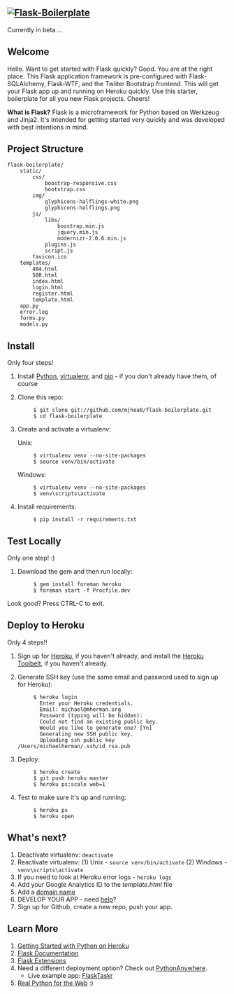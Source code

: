 [![Flask-Boilerplate](http://www.backwardsteps.com/4bJIj81361722486.png)](#readme)
------------------------------------------------------------------------------

Currently in beta ...

Welcome
-------
Hello. Want to get started with Flask quickly? Good. You are at the right place. This Flask application framework is pre-configured with Flask-SQLAlchemy, Flask-WTF, and the Twiiter Bootstrap frontend. This will get your Flask app up and running on Heroku quickly. Use this starter, boilerplate for all you new Flask projects. Cheers!

**What is Flask?** Flask is a microframework for Python based on Werkzeug and Jinja2. It's intended for getting started very quickly and was developed with best intentions in mind.

Project Structure
--------

    flask-boilerplate/
        static/
            css/
                boostrap-responsive.css
                bootstrap.css
            img/
                glyphicons-halflings-white.png
                glyphicons-halflings.png
            js/
                libs/
                    boostrap.min.js
                    jquery.min.js
                    modernizr-2.0.6.min.js
                plugins.js
                script.js
            favicon.ico
        templates/
            404.html
            500.html
            index.html
            login.html
            register.html
            template.html           
        app.py
        error.log
        forms.py
        models.py

Install
------

Only four steps!

1. Install [Python](http://install.python-guide.org/), [virtualenv](http://install.python-guide.org/), and [pip](http://install.python-guide.org/) - if you don't already have them, of course
2. Clone this repo: 

            $ git clone git://github.com/mjhea0/flask-boilerplate.git
            $ cd flask-boilerplate

3. Create and activate a virtualenv:
    
    Unix:

            $ virtualenv venv --no-site-packages
            $ source venv/bin/activate

    Windows:  

            $ virtualenv venv --no-site-packages
            $ venv\scripts\activate
        
4. Install requirements:
        
            $ pip install -r requirements.txt

Test Locally
-----------

Only one step! :)

1. Download the gem and then run locally:

            $ gem install foreman heroku
            $ foreman start -f Procfile.dev

Look good? Press CTRL-C to exit.

Deploy to Heroku
----------------

Only 4 steps!!

1. Sign up for [Heroku](https://api.heroku.com/signup), if you haven't already, and install the [Heroku Toolbelt](https://toolbelt.heroku.com/), if you haven't already.
1. Generate SSH key (use the same email and password used to sign up for Heroku):

            $ heroku login
              Enter your Heroku credentials.
              Email: michael@mherman.org
              Password (typing will be hidden): 
              Could not find an existing public key.
              Would you like to generate one? [Yn]
              Generating new SSH public key.
              Uploading ssh public key /Users/michaelherman/.ssh/id_rsa.pub

1. Deploy:

            $ heroku create
            $ git push heroku master
            $ heroku ps:scale web=1

1. Test to make sure it's up and running:

            $ heroku ps
            $ heroku open
            
What's next?
---------

1. Deactivate virtualenv: `deactivate`
2. Reactivate virtualenv: (1) Unix - `source venv/bin/activate` (2) Windows - `venv\scripts\activate`
3. If you need to look at Heroku error logs - `heroku logs`
4. Add your Google Analytics ID to the *template.html* file
5. Add a [domain name](https://devcenter.heroku.com/articles/custom-domains)
5. DEVELOP YOUR APP - need [help](http://www.youtube.com/playlist?list=PLLjmbh6XPGK5pM1QJ8I1ccdGiCTHa1IC8)?
7. Sign up for Github, create a new repo, push your app.

Learn More
---------

1. [Getting Started with Python on Heroku](https://devcenter.heroku.com/articles/python)
1. [Flask Documentation](http://flask.pocoo.org/docs/)
2. [Flask Extensions](http://flask.pocoo.org/extensions/)
1. Need a different deployment option? Check out [PythonAnywhere](https://www.pythonanywhere.com/).
    - Live example app: [FlaskTaskr](http://realpython.pythonanywhere.com)
1. [Real Python for the Web](http://www.realpythonfortheweb.com) :)
        
